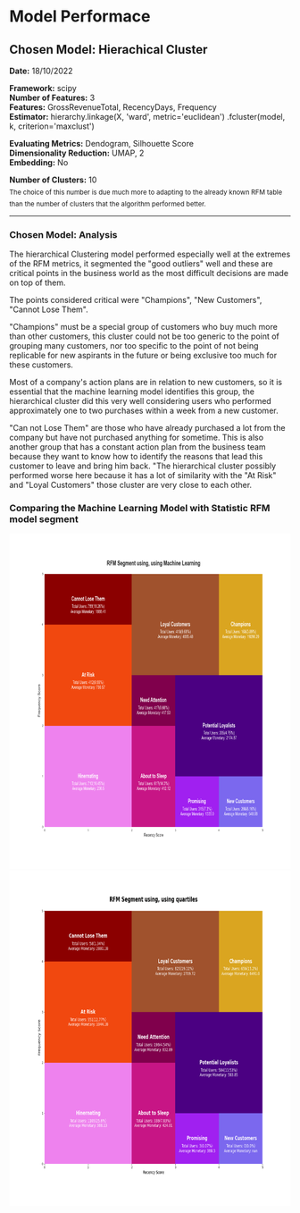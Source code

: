 # Model Performace

## Chosen Model: Hierachical Cluster

**Date:** 18/10/2022

**Framework:** scipy<br>
**Number of Features:** 3<br>
**Features:** GrossRevenueTotal, RecencyDays, Frequency<br>
**Estimator:**  hierarchy.linkage(X, 'ward', metric='euclidean')
                     .fcluster(model, k, criterion='maxclust')<br>

**Evaluating Metrics:** Dendogram, Silhouette Score<br>
**Dimensionality Reduction:** UMAP, 2<br>
**Embedding:** No<br>

**Number of Clusters:** 10<br>
<sub>The choice of this number is due much more to adapting to the already known RFM table than the number of clusters that the algorithm performed better.</sub><br>

***

### Chosen Model: Analysis

The hierarchical Clustering model performed especially well at the extremes of the RFM metrics, it segmented the "good outliers" well and these are critical points in the business world as the most difficult decisions are made on top of them.

The points considered critical were "Champions", "New Customers", "Cannot Lose Them". 

"Champions" must be a special group of customers who buy much more than other customers, this cluster could not be too generic to the point of grouping many customers, nor too specific to the point of not being replicable for new aspirants in the future or being exclusive too much for these customers.


 Most of a company's action plans are in relation to new customers, so it is essential that the machine learning model identifies this group, the hierarchical cluster did this very well considering users who performed approximately one to two purchases within a week from a new customer.

 "Can not Lose Them" are those who have already purchased a lot from the company but have not purchased anything for sometime. This is also another group that has a constant action plan from the business team because they want to know how to identify the reasons that lead this customer to leave and bring him back. "The hierarchical cluster possibly performed worse here because it has a lot of similarity with the "At Risk" and "Loyal Customers" those cluster are very close to each other.


 ### Comparing the Machine Learning Model with Statistic RFM model segment

  <center><img src="../images/rfm_ml.png" alt="rfm_ml" width="800" height="600"/></center>

 <center><img src="../images/rfm_statistic.png" alt="rfm_ml" width="800" height="600"/></center>